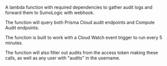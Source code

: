 A lambda function with required dependencies to gather audit logs and forward them to SumoLogic with webhook. 

The function will query both Prisma Cloud audit endpoints and Compute Audit endpoints.

The function is built to work with a Cloud Watch event trigger to run every 5 minutes.

The function will also filter out audits from the access token making these calls, as well as any user with "audits" in the username.
